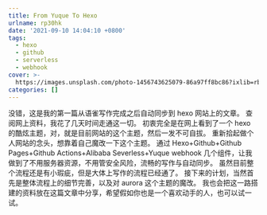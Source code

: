 ```yaml
---
title: From Yuque To Hexo
urlname: rp30hk
date: '2021-09-10 14:04:10 +0800'
tags:
  - hexo
  - github
  - serverless
  - webhook
cover: >-
  https://images.unsplash.com/photo-1456743625079-86a97ff8bc86?ixlib=rb-1.2.1&ixid=MnwxMjA3fDB8MHxwaG90by1wYWdlfHx8fGVufDB8fHx8&auto=format&fit=crop&w=889&q=80
categories: []
---
```


<!-- more -->

没错，这是我的第一篇从语雀写作完成之后自动同步到 hexo 网站上的文章。
查阅网上资料，我花了几天时间走通这一切。
初衷完全是在网上看到了一个 hexo 的酷炫主题，对，就是目前网站的这个主题，然后一发不可自拔。
重新拾起做个人网站的念头，想靠着自己魔改一下这个主题。
通过
Hexo+Github+Github Pages+Github Actions+Alibaba Severless+Yuque webhook
几个组件，让我做到了不用服务器资源，不用管安全风险，流畅的写作与自动同步。
虽然目前整个流程还是有小瑕疵，但是大体上写作的流程已经通了。
接下来的计划，当然首先是整体流程上的细节完善，以及对 aurora 这个主题的魔改。
我也会把这一路搭建的资料放在这篇文章中分享，希望假如你也是一个喜欢动手的人，也可以试一试。
